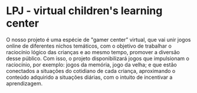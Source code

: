 # LPJ -  virtual children's learning center

O nosso projeto é uma espécie de "gamer center” virtual, que vai unir jogos online de diferentes nichos temáticos, com o objetivo de trabalhar o raciocínio lógico das crianças e ao mesmo tempo, promover a diversão desse público. Com isso, o projeto disponibilizará jogos que impulsionam o raciocínio, por exemplo: jogos da memória, jogo da velha; e que estão conectados a situações do cotidiano de cada criança, aproximando o conteúdo adquirido a situações diárias, com o intuito de incentivar a aprendizagem. 
